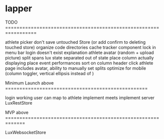 # lapper

TODO =================================================================

athlete picker
don't save untouched Store (or add confirm to deleting touched store)
organize code directories
cache tracker component
lock in menu bar
login doesn't exist explanation
athlete avatar (random + upload picture)
split spans
lux state separated out of state
place column actually displaying place
event performances sort on column header click
athlete page includes avatar,
ability to manually set splits
optimize for mobile (column toggler, vertical ellipsis instead of )

Minimum Launch above ==================================================

login working
user can map to athlete
implement meets
implement server
LuxRestStore

MVP above =============================================================

LuxWebsocketStore
